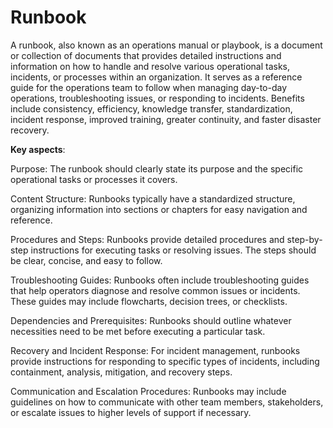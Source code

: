 # Runbook

A runbook, also known as an operations manual or playbook, is a document or collection of documents that provides detailed instructions and information on how to handle and resolve various operational tasks, incidents, or processes within an organization. It serves as a reference guide for the operations team to follow when managing day-to-day operations, troubleshooting issues, or responding to incidents. Benefits include consistency, efficiency, knowledge transfer, standardization, incident response, improved training, greater continuity, and faster disaster recovery.

**Key aspects**:

Purpose: The runbook should clearly state its purpose and the specific operational tasks or processes it covers.

Content Structure: Runbooks typically have a standardized structure, organizing information into sections or chapters for easy navigation and reference.

Procedures and Steps: Runbooks provide detailed procedures and step-by-step instructions for executing tasks or resolving issues. The steps should be clear, concise, and easy to follow.

Troubleshooting Guides: Runbooks often include troubleshooting guides that help operators diagnose and resolve common issues or incidents. These guides may include flowcharts, decision trees, or checklists.

Dependencies and Prerequisites: Runbooks should outline whatever necessities need to be met before executing a particular task.

Recovery and Incident Response: For incident management, runbooks provide instructions for responding to specific types of incidents, including containment, analysis, mitigation, and recovery steps.

Communication and Escalation Procedures: Runbooks may include guidelines on how to communicate with other team members, stakeholders, or escalate issues to higher levels of support if necessary.
